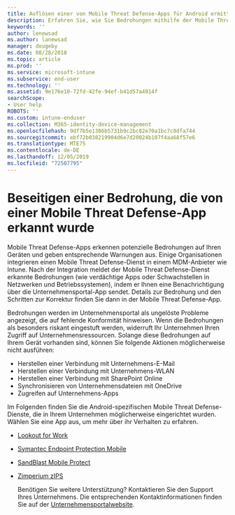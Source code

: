 ```yaml
---
title: Auflösen einer von Mobile Threat Defense-Apps für Android ermittelten Sicherheits- oder App-Bedrohung
description: Erfahren Sie, wie Sie Bedrohungen mithilfe der Mobile Threat Defense-Apps für Android-Geräte beseitigen.
keywords: ''
author: lenewsad
ms.author: lanewsad
manager: dougeby
ms.date: 08/28/2018
ms.topic: article
ms.prod: ''
ms.service: microsoft-intune
ms.subservice: end-user
ms.technology: ''
ms.assetid: 9e176e10-72fd-42fe-94ef-b41d57a4914f
searchScope:
- User help
ROBOTS: ''
ms.custom: intune-enduser
ms.collection: M365-identity-device-management
ms.openlocfilehash: 9df7b5e1386b5731b9c2bc82e70a1bc7c8dfa744
ms.sourcegitcommit: ebf72b038219904d6e7d20024b107f4aa68f57e6
ms.translationtype: MTE75
ms.contentlocale: de-DE
ms.lasthandoff: 12/05/2019
ms.locfileid: "72507795"
---
```

# <a name="resolve-a-threat-found-by-a-mobile-threat-defense-app"></a>Beseitigen einer Bedrohung, die von einer Mobile Threat Defense-App erkannt wurde

Mobile Threat Defense-Apps erkennen potenzielle Bedrohungen auf Ihren Geräten und geben entsprechende Warnungen aus. Einige Organisationen integrieren einen Mobile Threat Defense-Dienst in einem MDM-Anbieter wie Intune. Nach der Integration meldet der Mobile Threat Defense-Dienst erkannte Bedrohungen (wie verdächtige Apps oder Schwachstellen in Netzwerken und Betriebssystemen), indem er Ihnen eine Benachrichtigung über die Unternehmensportal-App sendet. Details zur Bedrohung und den Schritten zur Korrektur finden Sie dann in der Mobile Threat Defense-App.

Bedrohungen werden im Unternehmensportal als ungelöste Probleme angezeigt, die auf fehlende Konformität hinweisen. Wenn die Bedrohungen als besonders riskant eingestuft werden, widerruft Ihr Unternehmen Ihren Zugriff auf Unternehmensressourcen. Solange diese Bedrohungen auf Ihrem Gerät vorhanden sind, können Sie folgende Aktionen möglicherweise nicht ausführen:  

* Herstellen einer Verbindung mit Unternehmens-E-Mail
* Herstellen einer Verbindung mit Unternehmens-WLAN
* Herstellen einer Verbindung mit SharePoint Online
* Synchronisieren von Unternehmensdateien mit OneDrive
* Zugreifen auf Unternehmens-Apps

Im Folgenden finden Sie die Android-spezifischen Mobile Threat Defense-Dienste, die in Ihrem Unternehmen möglicherweise eingerichtet wurden. Wählen Sie eine App aus, um mehr über ihr Verhalten zu erfahren.  

* [Lookout for Work](you-need-to-resolve-a-threat-found-by-lookout-for-work-android.md)
* [Symantec Endpoint Protection Mobile](you-need-to-resolve-a-threat-found-by-skycure-android.md)
* [SandBlast Mobile Protect](you-need-to-resolve-a-threat-found-by-checkpoint-android.md)
* [Zimperium zIPS](you-need-to-resolve-a-threat-found-by-zips-android.md)  

  Benötigen Sie weitere Unterstützung? Kontaktieren Sie den Support Ihres Unternehmens. Die entsprechenden Kontaktinformationen finden Sie auf der [Unternehmensportalwebsite](https://go.microsoft.com/fwlink/?linkid=2010980).  


